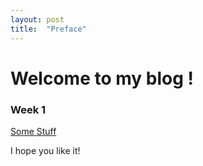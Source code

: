 ```yaml
---
layout: post
title:  "Preface"
---
```


# Welcome to my blog !

### Week 1
[Some Stuff](/myBlogs/2022/02/13/first-post.html)

I hope you like it!
